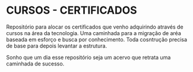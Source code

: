 # CURSOS - CERTIFICADOS


Repositório para alocar os certificados que venho adquirindo através de cursos na área da tecnologia. 
Uma caminhada para a migração de aréa baseada em esforço e busca por conhecimento.
Toda cosntrução precisa de base para depois levantar a estrutura.

Sonho que um dia esse repositório seja um acervo que retrata uma caminhada de sucesso.

